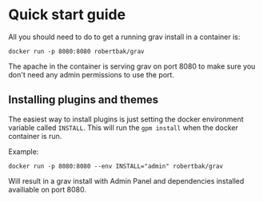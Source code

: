 # Quick start guide

All you should need to do to get a running grav install in a container is:  
```
docker run -p 8080:8080 robertbak/grav
```

The apache in the container is serving grav on port 8080 to make sure you don't 
need any admin permissions to use the port.

## Installing plugins and themes

The easiest way to install plugins is just setting the docker environment variable
called `INSTALL`. This will run the `gpm install` when the docker container is run.

Example: 
```
docker run -p 8080:8080 --env INSTALL="admin" robertbak/grav
```
Will result in a grav install with Admin Panel and dependencies installed availiable
on port 8080.
